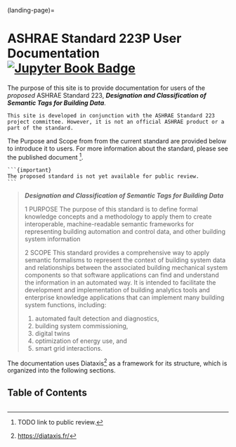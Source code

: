 (landing-page)=
# ASHRAE Standard 223P User Documentation [![Jupyter Book Badge](https://jupyterbook.org/badge.svg)](https://open223.github.io/docs.open223.info/)

The purpose of this site is to provide documentation for users of the *proposed* ASHRAE Standard 223, ***Designation and Classification of Semantic Tags for Building Data***.

```{note}
This site is developed in conjunction with the ASHRAE Standard 223 project committee. However, it is not an official ASHRAE product or a part of the standard.
```

The Purpose and Scope from from the current standard are provided below to introduce it to users. For more information about the standard, please see the published document [^1].

[^1]: TODO link to public review.

````{margin}
```{important}
The proposed standard is not yet available for public review.
```
````

> ***Designation and Classification of Semantic Tags for Building Data***
>
>1 PURPOSE
The purpose of this standard is to define formal knowledge concepts and a methodology to apply them to create interoperable, machine-readable semantic frameworks for representing building automation and control data, and other building system information
>
>2 SCOPE
This standard provides a comprehensive way to apply semantic formalisms to represent the context of building system data and relationships between the associated building mechanical system components so that software applications can find and understand the information in an automated way. It is intended to facilitate the development and implementation of building analytics tools and enterprise knowledge applications that can implement many building system functions, including:
>1. automated fault detection and diagnostics,
>2. building system commissioning,
>3. digital twins
>4. optimization of energy use, and
>5. smart grid interactions.

The documentation uses Diataxis[^2] as a framework for its structure, which is organized into the following sections.

[^2]: https://diataxis.fr/

## Table of Contents
```{tableofcontents}
```
